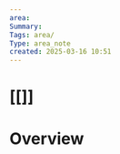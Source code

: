 ```yaml
---
area: 
Summary: 
Tags: area/
Type: area_note
created: 2025-03-16 10:51
---
```

# [[]] 
# Overview


